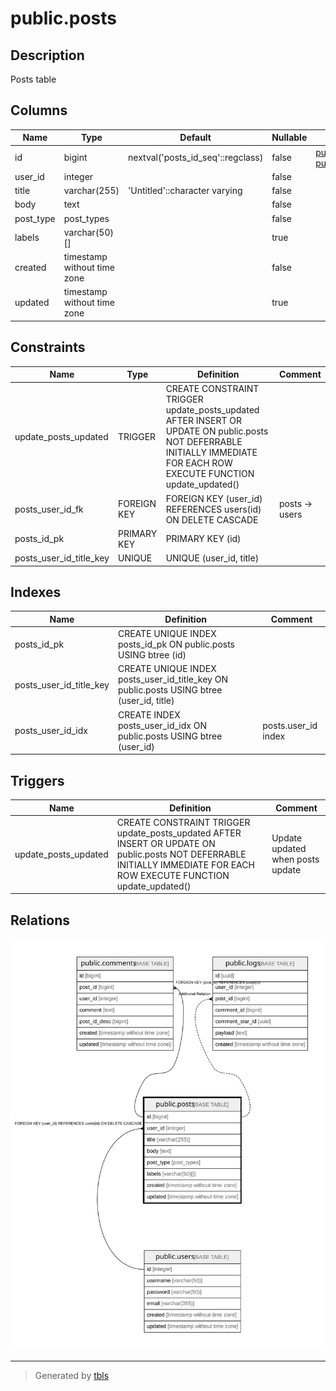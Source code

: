 # public.posts

## Description

Posts table

## Columns

| Name | Type | Default | Nullable | Children | Parents | Comment |
| ---- | ---- | ------- | -------- | -------- | ------- | ------- |
| id | bigint | nextval('posts_id_seq'::regclass) | false | [public.comments](public.comments.md) [public.logs](public.logs.md) |  |  |
| user_id | integer |  | false |  | [public.users](public.users.md) |  |
| title | varchar(255) | 'Untitled'::character varying | false |  |  |  |
| body | text |  | false |  |  | post body |
| post_type | post_types |  | false |  |  | public/private/draft |
| labels | varchar(50)[] |  | true |  |  |  |
| created | timestamp without time zone |  | false |  |  |  |
| updated | timestamp without time zone |  | true |  |  |  |

## Constraints

| Name | Type | Definition | Comment |
| ---- | ---- | ---------- | ------- |
| update_posts_updated | TRIGGER | CREATE CONSTRAINT TRIGGER update_posts_updated AFTER INSERT OR UPDATE ON public.posts NOT DEFERRABLE INITIALLY IMMEDIATE FOR EACH ROW EXECUTE FUNCTION update_updated() |  |
| posts_user_id_fk | FOREIGN KEY | FOREIGN KEY (user_id) REFERENCES users(id) ON DELETE CASCADE | posts -> users |
| posts_id_pk | PRIMARY KEY | PRIMARY KEY (id) |  |
| posts_user_id_title_key | UNIQUE | UNIQUE (user_id, title) |  |

## Indexes

| Name | Definition | Comment |
| ---- | ---------- | ------- |
| posts_id_pk | CREATE UNIQUE INDEX posts_id_pk ON public.posts USING btree (id) |  |
| posts_user_id_title_key | CREATE UNIQUE INDEX posts_user_id_title_key ON public.posts USING btree (user_id, title) |  |
| posts_user_id_idx | CREATE INDEX posts_user_id_idx ON public.posts USING btree (user_id) | posts.user_id index |

## Triggers

| Name | Definition | Comment |
| ---- | ---------- | ------- |
| update_posts_updated | CREATE CONSTRAINT TRIGGER update_posts_updated AFTER INSERT OR UPDATE ON public.posts NOT DEFERRABLE INITIALLY IMMEDIATE FOR EACH ROW EXECUTE FUNCTION update_updated() | Update updated when posts update |

## Relations

![er](public.posts.svg)

---

> Generated by [tbls](https://github.com/k1LoW/tbls)
